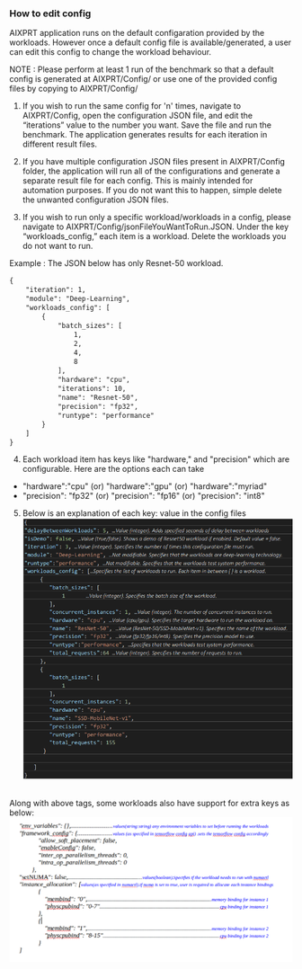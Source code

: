 ### How to edit config

AIXPRT application runs on the default configaration provided by the workloads. However once a default config file is available/generated, a user can edit this config to change the workload behaviour.

NOTE : Please perform at least 1 run of the benchmark so that a default config is generated at AIXPRT/Config/ or use one of the provided config files by copying to AIXPRT/Config/

1. If you wish to run the same config for 'n' times, navigate to AIXPRT/Config, open the configuration JSON file, and edit the “iterations” value to the number you want. Save the file and run the benchmark. The application generates results for each iteration in different result files.

2. If you have multiple configuration JSON files present in AIXPRT/Config folder, the application will run all of the configurations and generate a separate result file for each config. This is mainly intended for automation purposes. If you do not want this to happen, simple delete the unwanted configuration JSON files.

3. If you wish to run only a specific workload/workloads in a config, please navigate to AIXPRT/Config/jsonFileYouWantToRun.JSON. Under the key “workloads_config,” each item is a workload. Delete the workloads you do not want to run.

Example  :  The JSON below has only Resnet-50 workload.

```
{
    "iteration": 1,
    "module": "Deep-Learning",
    "workloads_config": [
        {
            "batch_sizes": [
                1,
                2,
                4,
                8
            ],
            "hardware": "cpu",
            "iterations": 10,
            "name": "Resnet-50",
            "precision": "fp32",
            "runtype": "performance"
        }
    ]
}
```
4. Each workload item has keys like "hardware," and "precision" which are configurable. Here are the options each can take
* "hardware":"cpu" (or) "hardware":"gpu" (or) "hardware":"myriad"
* "precision": "fp32" (or) "precision": "fp16" (or) "precision": "int8"


5. Below is an explanation of each key: value in the config files <br/>
![alt text](https://github.com/BenchmarkXPRT/Public-AIXPRT-Resources/blob/master/assets/config_details.png)

<br/> Along with above tags, some workloads also have support for extra keys as below: <br/>
![alt text](https://github.com/BenchmarkXPRT/Public-AIXPRT-Resources/blob/master/assets/additional_config_keys.png)
